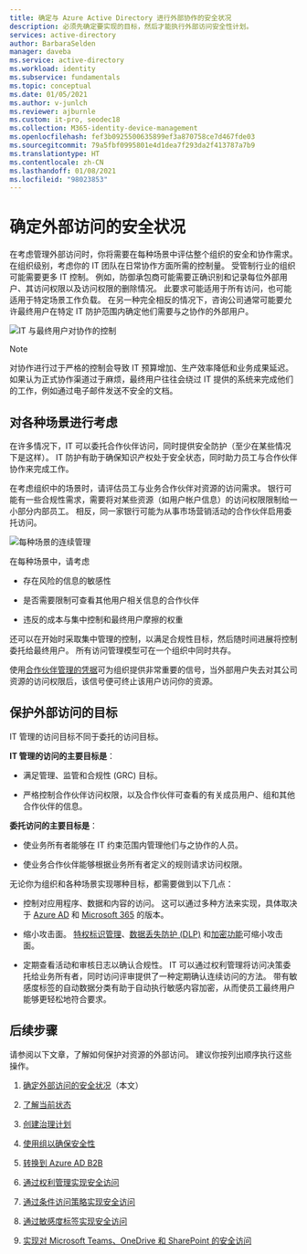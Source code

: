 ```yaml
---
title: 确定与 Azure Active Directory 进行外部协作的安全状况
description: 必须先确定要实现的目标，然后才能执行外部访问安全性计划。
services: active-directory
author: BarbaraSelden
manager: daveba
ms.service: active-directory
ms.workload: identity
ms.subservice: fundamentals
ms.topic: conceptual
ms.date: 01/05/2021
ms.author: v-junlch
ms.reviewer: ajburnle
ms.custom: it-pro, seodec18
ms.collection: M365-identity-device-management
ms.openlocfilehash: fef3b0925500635899ef3a870758ce7d467fde03
ms.sourcegitcommit: 79a5fbf0995801e4d1dea7f293da2f413787a7b9
ms.translationtype: HT
ms.contentlocale: zh-CN
ms.lasthandoff: 01/08/2021
ms.locfileid: "98023853"
---
```

# <a name="determine-your-security-posture-for-external-access"></a>确定外部访问的安全状况 

在考虑管理外部访问时，你将需要在每种场景中评估整个组织的安全和协作需求。 在组织级别，考虑你的 IT 团队在日常协作方面所需的控制量。 受管制行业的组织可能需要更多 IT 控制。 例如，防御承包商可能需要正确识别和记录每位外部用户、其访问权限以及访问权限的删除情况。 此要求可能适用于所有访问，也可能适用于特定场景工作负载。 在另一种完全相反的情况下，咨询公司通常可能要允许最终用户在特定 IT 防护范围内确定他们需要与之协作的外部用户。 

![IT 与最终用户对协作的控制](./media/secure-external-access/1-overall-control.png)

> [!NOTE]
> 对协作进行过于严格的控制会导致 IT 预算增加、生产效率降低和业务成果延迟。 如果认为正式协作渠道过于麻烦，最终用户往往会绕过 IT 提供的系统来完成他们的工作，例如通过电子邮件发送不安全的文档。

## <a name="think-in-terms-of-scenarios"></a>对各种场景进行考虑

在许多情况下，IT 可以委托合作伙伴访问，同时提供安全防护（至少在某些情况下是这样）。 IT 防护有助于确保知识产权处于安全状态，同时助力员工与合作伙伴协作来完成工作。

在考虑组织中的场景时，请评估员工与业务合作伙伴对资源的访问需求。 银行可能有一些合规性需求，需要将对某些资源（如用户帐户信息）的访问权限限制给一小部分内部员工。 相反，同一家银行可能为从事市场营销活动的合作伙伴启用委托访问。

![每种场景的连续管理](media\secure-external-access\1-scenarios.png)

在每种场景中，请考虑 

* 存在风险的信息的敏感性

* 是否需要限制可查看其他用户相关信息的合作伙伴

* 违反的成本与集中控制和最终用户摩擦的权重

 还可以在开始时采取集中管理的控制，以满足合规性目标，然后随时间进展将控制委托给最终用户。 所有访问管理模型可在一个组织中同时共存。 

使用[合作伙伴管理的凭据](../external-identities/what-is-b2b.md)可为组织提供非常重要的信号，当外部用户失去对其公司资源的访问权限后，该信号便可终止该用户访问你的资源。

## <a name="goals-of-securing-external-access"></a>保护外部访问的目标

IT 管理的访问目标不同于委托的访问目标。

**IT 管理的访问的主要目标是**：

* 满足管理、监管和合规性 (GRC) 目标。 

* 严格控制合作伙伴访问权限，以及合作伙伴可查看的有关成员用户、组和其他合作伙伴的信息。

**委托访问的主要目标是**：

* 使业务所有者能够在 IT 约束范围内管理他们与之协作的人员。

* 使业务合作伙伴能够根据业务所有者定义的规则请求访问权限。

无论你为组织和各种场景实现哪种目标，都需要做到以下几点： 

* 控制对应用程序、数据和内容的访问。 这可以通过多种方法来实现，具体取决于 [Azure AD](https://www.azure.cn/pricing/details/active-directory/) 和 [Microsoft 365](https://www.microsoft.com/microsoft-365/compare-microsoft-365-enterprise-plans) 的版本。 

* 缩小攻击面。 [特权标识管理](../privileged-identity-management/pim-configure.md)、[数据丢失防护 (DLP)](https://docs.microsoft.com/exchange/security-and-compliance/data-loss-prevention/data-loss-prevention) 和[加密功能](https://docs.microsoft.com/exchange/security-and-compliance/data-loss-prevention/data-loss-prevention)可缩小攻击面。

* 定期查看活动和审核日志以确认合规性。 IT 可以通过权利管理将访问决策委托给业务所有者，同时访问评审提供了一种定期确认连续访问的方法。 带有敏感度标签的自动数据分类有助于自动执行敏感内容加密，从而使员工最终用户能够更轻松地符合要求。

## <a name="next-steps"></a>后续步骤 

请参阅以下文章，了解如何保护对资源的外部访问。 建议你按列出顺序执行这些操作。

1. [确定外部访问的安全状况](1-secure-access-posture.md)（本文）

2. [了解当前状态](2-secure-access-current-state.md)

3. [创建治理计划](3-secure-access-plan.md)

4. [使用组以确保安全性](4-secure-access-groups.md)

5. [转换到 Azure AD B2B](5-secure-access-b2b.md)

6. [通过权利管理实现安全访问](6-secure-access-entitlement-managment.md)

7. [通过条件访问策略实现安全访问](7-secure-access-conditional-access.md)

8. [通过敏感度标签实现安全访问](8-secure-access-sensitivity-labels.md)

9. [实现对 Microsoft Teams、OneDrive 和 SharePoint 的安全访问](9-secure-access-teams-sharepoint.md)
 

 


